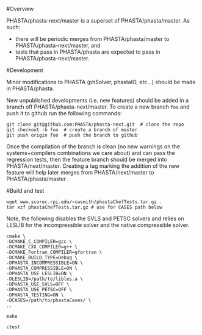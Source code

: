 #Overview

PHASTA/phasta-next/master is a superset of PHASTA/phasta/master.  As such:
 * there will be periodic merges from PHASTA/phasta/master to PHASTA/phasta-next/master, and 
 * tests that pass in PHASTA/phasta are expected to pass in PHASTA/phasta-next/master.

#Development

Minor modifications to PHASTA (phSolver, phastaIO, etc...) should be made in PHASTA/phasta.  

New unpublished developments (i.e. new features) should be added in a branch off PHASTA/phasta-next/master.  To create a new branch `foo` and push it to github run the following commands:

```
git clone git@github.com:PHASTA/phasta-next.git  # clone the repo
git checkout -b foo  # create a branch of master
git push origin foo  # push the branch to github
```

Once the compilation of the branch is clean (no new warnings on the systems+compilers combinations we care about) and can pass the regression tests, then the feature branch should be merged into PHASTA/next/master.  Creating a tag marking the addition of the new feature will help later merges from PHASTA/next/master to PHASTA/phasta/master .

#Build and test

    wget www.scorec.rpi.edu/~cwsmith/phastaChefTests.tar.gz .
    tar xzf phastaChefTests.tar.gz # use for CASES path below
    
Note, the following disables the SVLS and PETSC solvers and relies on LESLIB for the incompressible solver and the native compressible solver.

    cmake \
    -DCMAKE_C_COMPILER=gcc \
    -DCMAKE_CXX_COMPILER=g++ \
    -DCMAKE_Fortran_COMPILER=gfortran \
    -DCMAKE_BUILD_TYPE=Debug \
    -DPHASTA_INCOMPRESSIBLE=ON \
    -DPHASTA_COMPRESSIBLE=ON \
    -DPHASTA_USE_LESLIB=ON \
    -DLESLIB=/path/to/libles.a \
    -DPHASTA_USE_SVLS=OFF \
    -DPHASTA_USE_PETSC=OFF \    
    -DPHASTA_TESTING=ON \
    -DCASES=/path/to/phastaCases/ \
    ..

    make

    ctest

